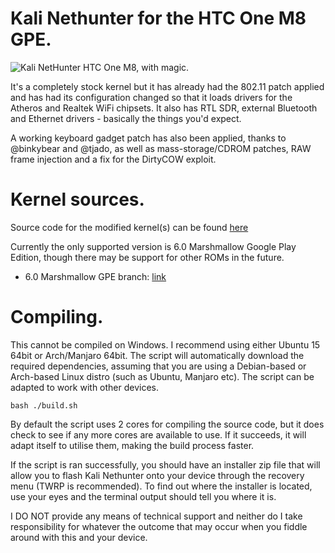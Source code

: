 # Kali Nethunter for the HTC One M8 GPE.
![Kali NetHunter](https://raw.githubusercontent.com/offensive-security/kali-nethunter/master/images/nethunter-git-logo.png)
HTC One M8, with magic.

It's a completely stock kernel but it has already had the 802.11 patch applied and has had its configuration changed so that it loads drivers for the Atheros and Realtek WiFi chipsets. It also has RTL SDR, external Bluetooth and Ethernet drivers - basically the things you'd expect.

A working keyboard gadget patch has also been applied, thanks to @binkybear and @tjado, as well as mass-storage/CDROM patches, RAW frame injection and a fix for the DirtyCOW exploit.

# Kernel sources.

Source code for the modified kernel(s) can be found [here](https://github.com/lavanoid/android_kernel_htc_m8gpe)

Currently the only supported version is 6.0 Marshmallow Google Play Edition, though there may be support for other ROMs in the future.

* 6.0 Marshmallow GPE branch: [link](https://github.com/lavanoid/android_kernel_htc_m8gpe/tree/android-6.0)

# Compiling.

This cannot be compiled on Windows. I recommend using either Ubuntu 15 64bit or Arch/Manjaro 64bit. The script will automatically download the required dependencies, assuming that you are using a Debian-based or Arch-based Linux distro (such as Ubuntu, Manjaro etc). The script can be adapted to work with other devices.

    bash ./build.sh

By default the script uses 2 cores for compiling the source code, but it does check to see if any more cores are available to use. If it succeeds, it will adapt itself to utilise them, making the build process faster.

If the script is ran successfully, you should have an installer zip file that will allow you to flash Kali Nethunter onto your device through the recovery menu (TWRP is recommended). To find out where the installer is located, use your eyes and the terminal output should tell you where it is.

 I DO NOT provide any means of technical support and neither do I take responsibility for whatever the outcome that may occur when you fiddle around with this and your device.
